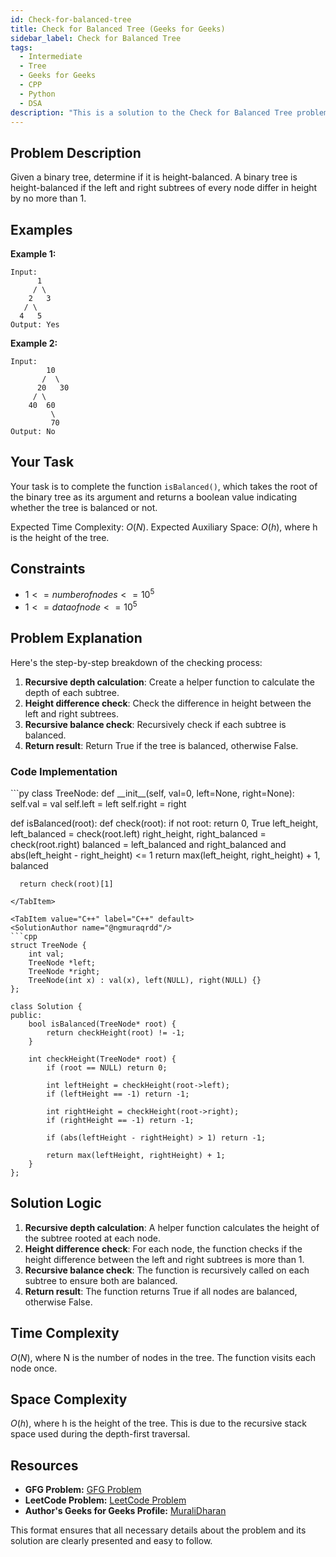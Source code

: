 ```yaml
---
id: Check-for-balanced-tree
title: Check for Balanced Tree (Geeks for Geeks)
sidebar_label: Check for Balanced Tree 
tags:
  - Intermediate
  - Tree
  - Geeks for Geeks
  - CPP
  - Python
  - DSA
description: "This is a solution to the Check for Balanced Tree problem on Geeks for Geeks."
---
```


## Problem Description

Given a binary tree, determine if it is height-balanced. A binary tree is height-balanced if the left and right subtrees of every node differ in height by no more than 1.

## Examples

**Example 1:**
```
Input:
      1
     / \
    2   3
   / \
  4   5
Output: Yes
```

**Example 2:**
```
Input:
        10
       /  \
      20   30
     / \
    40  60
         \
         70
Output: No
```

## Your Task

Your task is to complete the function `isBalanced()`, which takes the root of the binary tree as its argument and returns a boolean value indicating whether the tree is balanced or not.

Expected Time Complexity: $O(N)$.
Expected Auxiliary Space: $O(h)$, where h is the height of the tree.

## Constraints

- $1 <= number of nodes <= 10^5$
- $1 <= data of node <= 10^5$

## Problem Explanation

Here's the step-by-step breakdown of the checking process:

1. **Recursive depth calculation**: Create a helper function to calculate the depth of each subtree.
2. **Height difference check**: Check the difference in height between the left and right subtrees.
3. **Recursive balance check**: Recursively check if each subtree is balanced.
4. **Return result**: Return True if the tree is balanced, otherwise False.

### Code Implementation

<Tabs>
  <TabItem value="Python" label="Python" default>
  <SolutionAuthor name="@ngmuraqrdd"/>
  ```py
  class TreeNode:
      def __init__(self, val=0, left=None, right=None):
          self.val = val
          self.left = left
          self.right = right

  def isBalanced(root):
      def check(root):
          if not root:
              return 0, True
          left_height, left_balanced = check(root.left)
          right_height, right_balanced = check(root.right)
          balanced = left_balanced and right_balanced and abs(left_height - right_height) <= 1
          return max(left_height, right_height) + 1, balanced
      
      return check(root)[1]
  ```
  </TabItem>

  <TabItem value="C++" label="C++" default>
  <SolutionAuthor name="@ngmuraqrdd"/>
  ```cpp
  struct TreeNode {
      int val;
      TreeNode *left;
      TreeNode *right;
      TreeNode(int x) : val(x), left(NULL), right(NULL) {}
  };

  class Solution {
  public:
      bool isBalanced(TreeNode* root) {
          return checkHeight(root) != -1;
      }
      
      int checkHeight(TreeNode* root) {
          if (root == NULL) return 0;
          
          int leftHeight = checkHeight(root->left);
          if (leftHeight == -1) return -1;
          
          int rightHeight = checkHeight(root->right);
          if (rightHeight == -1) return -1;
          
          if (abs(leftHeight - rightHeight) > 1) return -1;
          
          return max(leftHeight, rightHeight) + 1;
      }
  };
  ```
  </TabItem>
</Tabs>

## Solution Logic

1. **Recursive depth calculation**: A helper function calculates the height of the subtree rooted at each node.
2. **Height difference check**: For each node, the function checks if the height difference between the left and right subtrees is more than 1.
3. **Recursive balance check**: The function is recursively called on each subtree to ensure both are balanced.
4. **Return result**: The function returns True if all nodes are balanced, otherwise False.

## Time Complexity

$O(N)$, where N is the number of nodes in the tree. The function visits each node once.

## Space Complexity

$O(h)$, where h is the height of the tree. This is due to the recursive stack space used during the depth-first traversal.

## Resources

- **GFG Problem:** [GFG Problem](https://www.geeksforgeeks.org/how-to-determine-if-a-binary-tree-is-balanced/)
- **LeetCode Problem:** [LeetCode Problem](https://leetcode.com/problems/balanced-binary-tree/)
- **Author's Geeks for Geeks Profile:** [MuraliDharan](https://www.geeksforgeeks.org/user/ngmuraqrdd/)

This format ensures that all necessary details about the problem and its solution are clearly presented and easy to follow.